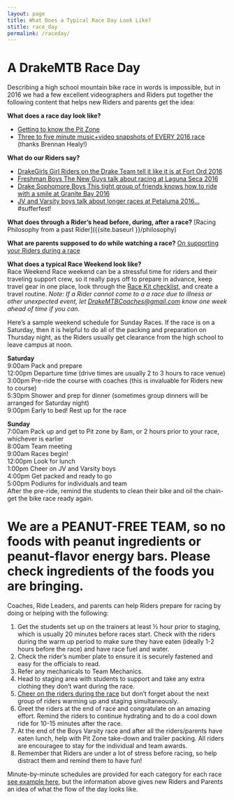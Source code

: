 ```yaml
---
layout: page
title: What Does a Typical Race Day Look Like?
stitle: race_day
permalink: /raceday/
---
```


# A DrakeMTB Race Day
Describing a high school mountain bike race in words is impossible, but in 2016 we had a few excellent videographers and Riders put together the following content that helps new Riders and parents get the idea:

**What does a race day look like?**

* [Getting to know the Pit Zone](https://www.youtube.com/watch?v=i9eiSpGuxjI)
* [Three to five minute music+video snapshots of EVERY 2016 race](https://www.youtube.com/watch?v=GnPXnqkWIlU&list=PL0iTUF9DuZ1x_c4RF76xzyjkk74hDrDP8)
(thanks Brennan Healy!)

**What do our Riders say?**

 * [DrakeGirls  Girl Riders on the Drake Team tell it like it is at Fort Ord 2016](https://www.youtube.com/watch?v=YUfSNj7cHpQ)
 * [Freshman Boys  The New Guys talk about racing at Laguna Seca 2016](https://www.youtube.com/watch?v=-oozGRhEk1E)
 * [Drake Sophomore Boys  This tight group of friends knows how to ride with a smile at Granite Bay 2016](https://www.youtube.com/watch?v=jVMlhFWBko0)
 * [JV and Varsity boys talk about longer races at Petaluma 2016…](https://www.youtube.com/watch?v=moe36leZhhk)  #sufferfest!

**What does through a Rider’s head before, during, after a race?** [Racing Philosophy from a past Rider]({{site.baseurl }}/philosophy)

**What are parents supposed to do while watching a race?** [On supporting your Riders during a race]({{site.baseurl}}/racesupport)

**What does a typical Race Weekend look like?**  
Race Weekend Race weekend can be a stressful time for riders and their traveling support crew, so it really pays off to prepare in advance, keep travel gear in one place, look through the [Race Kit checklist]({{site.baseurl}}/images/race_kit.pdf), and create a travel routine. *Note:  If a Rider cannot come to a a race due to illness or other unexpected event, let <DrakeMTBCoaches@gmail.com>  know one week ahead of time if you can.*

Here’s a sample weekend schedule for Sunday Races.  If the race is on a Saturday, then it is helpful to do all of the packing and preparation on Thursday night, as the Riders usually get clearance from the high school to leave campus at noon.

**Saturday**  
 9:00am Pack and prepare  
12:00pm Departure time (drive times are usually 2 to 3 hours to race venue)  
3:00pm Pre-ride the course with coaches (this is invaluable for Riders new to course)  
5:30pm Shower and prep for dinner (sometimes group dinners will be arranged for Saturday night)  
9:00pm Early to bed! Rest up for the race  

**Sunday**  
7:00am  Pack up and get to Pit zone by 8am, or 2 hours prior to your race, whichever is earlier  
8:00am Team meeting  
9:00am Races begin!  
12:00pm Look for lunch  
1:00pm Cheer on JV and Varsity boys  
4:00pm Get packed and ready to go  
5:00pm Podiums for individuals and team  
After the pre-ride, remind the students to clean their bike and oil the chain- get the bike race ready again.

# We are a PEANUT-FREE TEAM, so no foods with peanut ingredients or peanut-flavor energy bars. Please check ingredients of the foods you are bringing.  

Coaches, Ride Leaders, and parents can help Riders prepare for racing by doing or helping with the following:

 1. Get the students set up on the trainers at least ½ hour prior to staging, which is usually 20 minutes before races start. Check with the riders during the warm up period to make sure they have eaten (ideally 1-2 hours before the race) and have race fuel and water.
 2. Check the rider’s number plate to ensure it is securely fastened and easy for the officials to read.
 3. Refer any mechanicals to Team Mechanics.
 4. Head to staging area with students to support and take any extra clothing they don’t want during the race.
 5. [Cheer on the riders during the race]({{site.baseurl}}/racesupport) but don’t forget about the next group of riders warming up and staging simultaneously.
 6. Greet the riders at the end of race and congratulate on an amazing effort. Remind the riders to continue hydrating and to do a cool down ride for 10-15 minutes after the race.
 7. At the end of the Boys Varsity race and after all the riders/parents have eaten lunch, help with Pit Zone take-down and trailer packing. All riders are encouragee to stay for the individual and team awards.
 8. Remember that Riders are under a lot of stress before racing, so help distract them and remind them to have fun!

Minute-by-minute schedules are provided for each category for each race [see example here]({{site.baseurl}}/images), but the information above gives new Riders and Parents an idea of what the flow of the day looks like.
